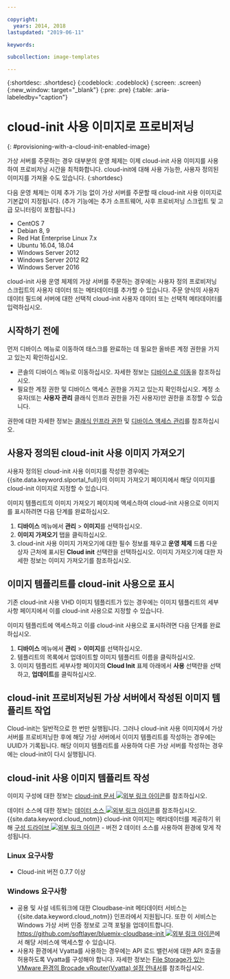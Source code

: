 ```yaml
---

copyright:
  years: 2014, 2018
lastupdated: "2019-06-11"

keywords:

subcollection: image-templates

---
```


{:shortdesc: .shortdesc}
{:codeblock: .codeblock}
{:screen: .screen}
{:new_window: target="_blank"}
{:pre: .pre}
{:table: .aria-labeledby="caption"}


# cloud-init 사용 이미지로 프로비저닝
{: #provisioning-with-a-cloud-init-enabled-image}

가상 서버를 주문하는 경우 대부분의 운영 체제는 이제 cloud-init 사용 이미지를 사용하여
프로비저닝 시간을 최적화합니다. cloud-init에 대해 사용 가능한, 사용자 정의된 이미지를 가져올 수도 있습니다.
{:shortdesc}

다음 운영 체제는 이제 추가 기능 없이 가상 서버를 주문할 때 cloud-init 사용 이미지로 기본값이 지정됩니다. (추가 기능에는 추가 소프트웨어, 사후 프로비저닝 스크립트 및 고급 모니터링이 포함됩니다.)
* CentOS 7
* Debian 8, 9
* Red Hat Enterprise Linux 7.x
* Ubuntu 16.04, 18.04
* Windows Server 2012
* Windows Server 2012 R2
* Windows Server 2016

cloud-init 사용 운영 체제의 가상 서버를 주문하는 경우에는 사용자 정의 프로비저닝 스크립트의 사용자 데이터 또는 메타데이터를 추가할 수 있습니다. 주문 양식의 사용자 데이터 필드에 서버에 대한 선택적 cloud-init 사용자 데이터 또는 선택적 메타데이터를 입력하십시오.

## 시작하기 전에
먼저 디바이스 메뉴로 이동하여 태스크를 완료하는 데 필요한 올바른 계정 권한을 가지고 있는지 확인하십시오. 

* 콘솔의 디바이스 메뉴로 이동하십시오. 자세한 정보는 [디바이스로 이동](/docs/infrastructure/image-templates?topic=virtual-servers-navigating-devices)을 참조하십시오. 
* 필요한 계정 권한 및 디바이스 액세스 권한을 가지고 있는지 확인하십시오. 계정 소유자(또는 **사용자 관리** 클래식 인프라 권한을 가진 사용자)만 권한을 조정할 수 있습니다. 

권한에 대한 자세한 정보는 [클래식 인프라 권한](/docs/iam?topic=iam-infrapermission#infrapermission) 및 [디바이스 액세스 관리](/docs/vsi?topic=virtual-servers-managing-device-access)를 참조하십시오. 

## 사용자 정의된 cloud-init 사용 이미지 가져오기

사용자 정의된 cloud-init 사용 이미지를 작성한 경우에는 {{site.data.keyword.slportal_full}}의 이미지 가져오기 페이지에서 해당 이미지를
cloud-init 이미지로 지정할 수 있습니다.

이미지 템플리트의 이미지 가져오기 페이지에 액세스하여 cloud-init 사용으로 이미지를 표시하려면 다음 단계를 완료하십시오.
1. **디바이스** 메뉴에서 **관리** > **이미지**를 선택하십시오.
2. **이미지 가져오기** 탭을 클릭하십시오.
3. cloud-init 사용 이미지 가져오기에 대한 필수 정보를 채우고 **운영 체제** 드롭 다운 상자 근처에 표시된
**Cloud init** 선택란을 선택하십시오. 이미지 가져오기에 대한 자세한 정보는 이미지 가져오기를 참조하십시오.

## 이미지 템플리트를 cloud-init 사용으로 표시

기존 cloud-init 사용 VHD 이미지 템플리트가 있는 경우에는 이미지 템플리트의 세부사항 페이지에서 이를 cloud-init 사용으로
지정할 수 있습니다.

이미지 템플리트에 액세스하고 이를 cloud-init 사용으로 표시하려면 다음 단계를 완료하십시오.
1. **디바이스** 메뉴에서 **관리** > **이미지**를 선택하십시오.
2. 템플리트의 목록에서 업데이트할 이미지 템플리트 이름을 클릭하십시오.
3. 이미지 템플리트 세부사항 페이지의 **Cloud Init** 표제 아래에서 **사용** 선택란을 선택하고, **업데이트**를 클릭하십시오.

## cloud-init 프로비저닝된 가상 서버에서 작성된 이미지 템플리트 작업

Cloud-init는 일반적으로 한 번만 실행됩니다. 그러나 cloud-init 사용 이미지에서 가상 서버를
프로비저닝한 후에 해당 가상 서버에서 이미지 템플리트를 작성하는 경우에는 UUID가 기록됩니다. 해당 이미지 템플리트를 사용하여
다른 가상 서버를 작성하는 경우에는 cloud-init이 다시 실행됩니다.

## cloud-init 사용 이미지 템플리트 작성

이미지 구성에 대한 정보는
[cloud-init 문서 ![외부 링크 아이콘](../../icons/launch-glyph.svg "외부 링크 아이콘")](https://cloudinit.readthedocs.io/en/latest/)를 참조하십시오.

데이터 소스에 대한 정보는 [데이터 소스 ![외부 링크 아이콘](../../icons/launch-glyph.svg "외부 링크 아이콘")](http://cloudinit.readthedocs.io/en/latest/topics/datasources.html)를 참조하십시오. {{site.data.keyword.cloud_notm}} cloud-init 이미지는 메타데이터를 제공하기 위해 [구성 드라이브
![외부 링크 아이콘](../../icons/launch-glyph.svg "외부 링크 아이콘")](http://cloudinit.readthedocs.io/en/latest/topics/datasources/configdrive.html) - 버전 2 데이터 소스를 사용하여 환경에 맞게 작성됩니다.

### Linux 요구사항
* Cloud-init 버전 0.7.7 이상

### Windows 요구사항
* 공용 및 사설 네트워크에 대한 Cloudbase-init 메타데이터 서비스는 {{site.data.keyword.cloud_notm}} 인프라에서 지원됩니다. 또한 이 서비스는 Windows 가상 서버 인증 정보로 고객 포털을 업데이트합니다. 
[https://github.com/softlayer/bluemix-cloudbase-init ![외부 링크 아이콘](../../icons/launch-glyph.svg "외부 링크 아이콘")](https://github.com/softlayer/bluemix-cloudbase-init)에서 해당 서비스에 액세스할 수 있습니다.
* 사용자 환경에서 Vyatta를 사용하는 경우에는 API 로드 밸런서에 대한 API 호출을 허용하도록 Vyatta를 구성해야 합니다. 자세한 정보는 [File Storage가 있는 VMware 환경의 Brocade vRouter(Vyatta) 설정 안내서](/docs/infrastructure/virtual-router-appliance?topic=hardware-firewall-dedicated-ibm-cloud-ip-ranges#load-balancer-ips)를 참조하십시오. 
